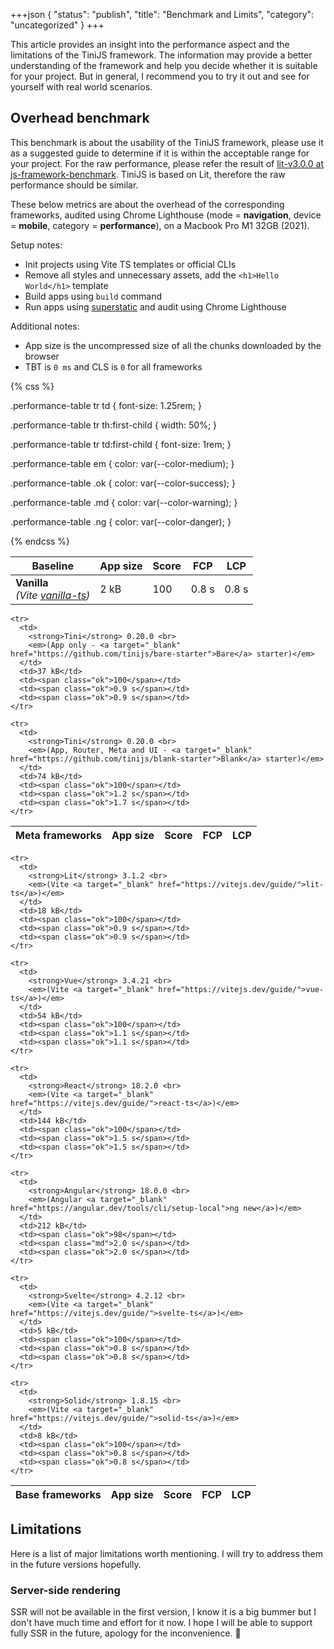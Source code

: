 +++json
{
  "status": "publish",
  "title": "Benchmark and Limits",
  "category": "uncategorized"
}
+++

<style>
  {% getBundle "css" %}
</style>

This article provides an insight into the performance aspect and the limitations of the TiniJS framework. The information may provide a better understanding of the framework and help you decide whether it is suitable for your project. But in general, I recommend you to try it out and see for yourself with real world scenarios.

## Overhead benchmark

This benchmark is about the usability of the TiniJS framework, please use it as a suggested guide to determine if it is within the acceptable range for your project. For the raw performance, please refer the result of [lit-v3.0.0 at js-framework-benchmark](https://krausest.github.io/js-framework-benchmark/current.html). TiniJS is based on Lit, therefore the raw performance should be similar.

These below metrics are about the overhead of the corresponding frameworks, audited using Chrome Lighthouse (mode = **navigation**, device = **mobile**, category = **performance**), on a Macbook Pro M1 32GB (2021).

Setup notes:
  - Init projects using Vite TS templates or official CLIs
  - Remove all styles and unnecessary assets, add the `<h1>Hello World</h1>` template
  - Build apps using `build` command
  - Run apps using [superstatic](https://github.com/firebase/superstatic) and audit using Chrome Lighthouse

Additional notes:
  - App size is the uncompressed size of all the chunks downloaded by the browser
  - TBT is `0 ms` and CLS is `0` for all frameworks

{% css %}

  .performance-table tr td {
    font-size: 1.25rem;
  }

  .performance-table tr th:first-child {
    width: 50%;
  }

  .performance-table tr td:first-child {
    font-size: 1rem;
  }

  .performance-table em {
    color: var(--color-medium);
  }

  .performance-table .ok {
    color: var(--color-success);
  }

  .performance-table .md {
    color: var(--color-warning);
  }

  .performance-table .ng {
    color: var(--color-danger);
  }

{% endcss %}

<table class="performance-table">

  <thead>
    <tr>
      <th>Baseline</th>
      <th>App size</th>
      <th>Score</th>
      <th>FCP</th>
      <th>LCP</th>
    </tr>
  </thead>

  <tbody>
    <tr>
      <td>
        <strong>Vanilla</strong> <br>
        <em>(Vite <a target="_blank" href="https://vitejs.dev/guide/">vanilla-ts</a>)</em>
      </td>
      <td>2 kB</td>
      <td><span class="ok">100</span></td>
      <td><span class="ok">0.8 s</span></td>
      <td><span class="ok">0.8 s</span></td>
    </tr>
  </tbody>

</table>

<table class="performance-table">

  <thead>
    <tr>
      <th>Meta frameworks</th>
      <th>App size</th>
      <th>Score</th>
      <th>FCP</th>
      <th>LCP</th>
    </tr>
  </thead>

  <tbody>

    <tr>
      <td>
        <strong>Tini</strong> 0.20.0 <br>
        <em>(App only - <a target="_blank" href="https://github.com/tinijs/bare-starter">Bare</a> starter)</em>
      </td>
      <td>37 kB</td>
      <td><span class="ok">100</span></td>
      <td><span class="ok">0.9 s</span></td>
      <td><span class="ok">0.9 s</span></td>
    </tr>

    <tr>
      <td>
        <strong>Tini</strong> 0.20.0 <br>
        <em>(App, Router, Meta and UI - <a target="_blank" href="https://github.com/tinijs/blank-starter">Blank</a> starter)</em>
      </td>
      <td>74 kB</td>
      <td><span class="ok">100</span></td>
      <td><span class="ok">1.2 s</span></td>
      <td><span class="ok">1.7 s</span></td>
    </tr>

  </tbody>

</table>

<table class="performance-table">

  <thead>
    <tr>
      <th>Base frameworks</th>
      <th>App size</th>
      <th>Score</th>
      <th>FCP</th>
      <th>LCP</th>
    </tr>
  </thead>

  <tbody>

    <tr>
      <td>
        <strong>Lit</strong> 3.1.2 <br>
        <em>(Vite <a target="_blank" href="https://vitejs.dev/guide/">lit-ts</a>)</em>
      </td>
      <td>18 kB</td>
      <td><span class="ok">100</span></td>
      <td><span class="ok">0.9 s</span></td>
      <td><span class="ok">0.9 s</span></td>
    </tr>

    <tr>
      <td>
        <strong>Vue</strong> 3.4.21 <br>
        <em>(Vite <a target="_blank" href="https://vitejs.dev/guide/">vue-ts</a>)</em>
      </td>
      <td>54 kB</td>
      <td><span class="ok">100</span></td>
      <td><span class="ok">1.1 s</span></td>
      <td><span class="ok">1.1 s</span></td>
    </tr>

    <tr>
      <td>
        <strong>React</strong> 18.2.0 <br>
        <em>(Vite <a target="_blank" href="https://vitejs.dev/guide/">react-ts</a>)</em>
      </td>
      <td>144 kB</td>
      <td><span class="ok">100</span></td>
      <td><span class="ok">1.5 s</span></td>
      <td><span class="ok">1.5 s</span></td>
    </tr>

    <tr>
      <td>
        <strong>Angular</strong> 18.0.0 <br>
        <em>(Angular <a target="_blank" href="https://angular.dev/tools/cli/setup-local">ng new</a>)</em>
      </td>
      <td>212 kB</td>
      <td><span class="ok">98</span></td>
      <td><span class="md">2.0 s</span></td>
      <td><span class="ok">2.0 s</span></td>
    </tr>

    <tr>
      <td>
        <strong>Svelte</strong> 4.2.12 <br>
        <em>(Vite <a target="_blank" href="https://vitejs.dev/guide/">svelte-ts</a>)</em>
      </td>
      <td>5 kB</td>
      <td><span class="ok">100</span></td>
      <td><span class="ok">0.8 s</span></td>
      <td><span class="ok">0.8 s</span></td>
    </tr>

    <tr>
      <td>
        <strong>Solid</strong> 1.8.15 <br>
        <em>(Vite <a target="_blank" href="https://vitejs.dev/guide/">solid-ts</a>)</em>
      </td>
      <td>8 kB</td>
      <td><span class="ok">100</span></td>
      <td><span class="ok">0.8 s</span></td>
      <td><span class="ok">0.8 s</span></td>
    </tr>

  </tbody>

</table>

## Limitations

Here is a list of major limitations worth mentioning. I will try to address them in the future versions hopefully.

### Server-side rendering

SSR will not be available in the first version, I know it is a big bummer but I don't have much time and effort for it now. I hope I will be able to support fully SSR in the future, apology for the inconvenience. 🙏
